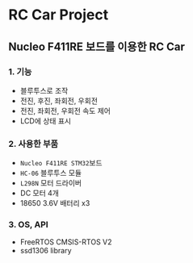 # RC Car Project
## Nucleo F411RE 보드를 이용한 RC Car
### 1. 기능
- 블루투스로 조작
- 전진, 후진, 좌회전, 우회전
- 전진, 좌회전, 우회전 속도 제어
- LCD에 상태 표시
### 2. 사용한 부품
- `Nucleo F411RE STM32`보드
- `HC-06` 블루투스 모듈
- `L298N` 모터 드라이버
- DC 모터 4개
- 18650 3.6V 배터리 x3
### 3. OS, API
- FreeRTOS CMSIS-RTOS V2
- ssd1306 library